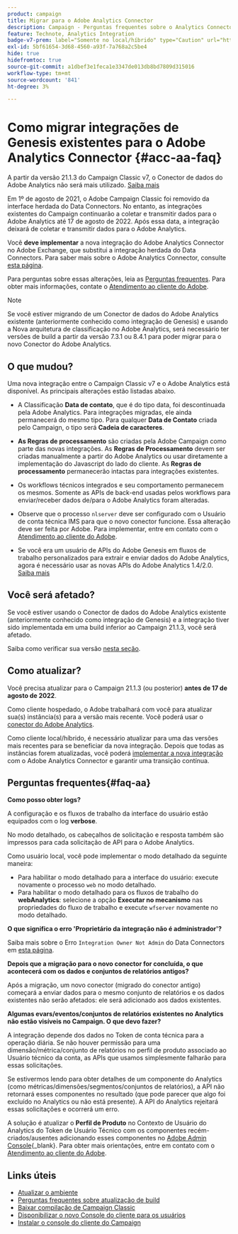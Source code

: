 ```yaml
---
product: campaign
title: Migrar para o Adobe Analytics Connector
description: Campaign - Perguntas frequentes sobre o Analytics Connector
feature: Technote, Analytics Integration
badge-v7-prem: label="Somente no local/híbrido" type="Caution" url="https://experienceleague.adobe.com/docs/campaign-classic/using/installing-campaign-classic/architecture-and-hosting-models/hosting-models-lp/hosting-models.html?lang=pt-BR" tooltip="Aplica-se somente a implantações no local e híbridas do v7"
exl-id: 5bf61654-3d68-4560-a93f-7a768a2c5be4
hide: true
hidefromtoc: true
source-git-commit: a1dbef3e1feca1e3347de013db8bd7809d315016
workflow-type: tm+mt
source-wordcount: '841'
ht-degree: 3%

---
```


# Como migrar integrações de Genesis existentes para o Adobe Analytics Connector {#acc-aa-faq}

A partir da versão 21.1.3 do Campaign Classic v7, o Conector de dados do Adobe Analytics não será mais utilizado. [Saiba mais](https://experienceleague.adobe.com/docs/analytics/import/dataconnectors/data-connectors-eol.html)

Em 1º de agosto de 2021, o Adobe Campaign Classic foi removido da interface herdada do Data Connectors. No entanto, as integrações existentes do Campaign continuarão a coletar e transmitir dados para o Adobe Analytics até 17 de agosto de 2022. Após essa data, a integração deixará de coletar e transmitir dados para o Adobe Analytics.

Você **deve implementar** a nova integração do Adobe Analytics Connector no Adobe Exchange, que substitui a integração herdada do Data Connectors. Para saber mais sobre o Adobe Analytics Connector, consulte [esta página](../../integrations/using/gs-aa.md).

Para perguntas sobre essas alterações, leia as [Perguntas frequentes](#faq-aa). Para obter mais informações, contate o [Atendimento ao cliente do Adobe](https://helpx.adobe.com/br/enterprise/admin-guide.html/enterprise/using/support-for-experience-cloud.ug.html).

>[!NOTE]
>
>Se você estiver migrando de um Conector de dados do Adobe Analytics existente (anteriormente conhecido como integração de Genesis) e usando a Nova arquitetura de classificação no Adobe Analytics, será necessário ter versões de build a partir da versão 7.3.1 ou 8.4.1 para poder migrar para o novo Conector do Adobe Analytics.

## O que mudou?

Uma nova integração entre o Campaign Classic v7 e o Adobe Analytics está disponível. As principais alterações estão listadas abaixo.

* A Classificação **Data de contato**, que é do tipo data, foi descontinuada pela Adobe Analytics. Para integrações migradas, ele ainda permanecerá do mesmo tipo. Para qualquer **Data de Contato** criada pelo Campaign, o tipo será **Cadeia de caracteres**.

* **As Regras de processamento** são criadas pela Adobe Campaign como parte das novas integrações. As **Regras de Processamento** devem ser criadas manualmente a partir do Adobe Analytics ou usar diretamente a implementação do Javascript do lado do cliente. As **Regras de processamento** permanecerão intactas para integrações existentes.

* Os workflows técnicos integrados e seu comportamento permanecem os mesmos. Somente as APIs de back-end usadas pelos workflows para enviar/receber dados de/para o Adobe Analytics foram alteradas.

* Observe que o processo `nlserver` deve ser configurado com o Usuário de conta técnica IMS para que o novo conector funcione. Essa alteração deve ser feita por Adobe. Para implementar, entre em contato com o [Atendimento ao cliente do Adobe](https://helpx.adobe.com/br/enterprise/admin-guide.html/enterprise/using/support-for-experience-cloud.ug.html).

* Se você era um usuário de APIs do Adobe Genesis em fluxos de trabalho personalizados para extrair e enviar dados do Adobe Analytics, agora é necessário usar as novas APIs do Adobe Analytics 1.4/2.0. [Saiba mais](https://adobeexchangeec.zendesk.com/hc/en-us/articles/360047148832-Replacements-for-Data-Connector-API-calls)

## Você será afetado?

Se você estiver usando o Conector de dados do Adobe Analytics existente (anteriormente conhecido como integração de Genesis) e a integração tiver sido implementada em uma build inferior ao Campaign 21.1.3, você será afetado.

Saiba como verificar sua versão [nesta seção](../../integrations/using/launching-adobe-campaign.md#getting-your-campaign-version).

## Como atualizar?

Você precisa atualizar para o Campaign 21.1.3 (ou posterior) **antes de 17 de agosto de 2022**.

Como cliente hospedado, o Adobe trabalhará com você para atualizar sua(s) instância(s) para a versão mais recente. Você poderá usar o [conector do Adobe Analytics](../../platform/using/gs-aa.md).

Como cliente local/híbrido, é necessário atualizar para uma das versões mais recentes para se beneficiar da nova integração.
Depois que todas as instâncias forem atualizadas, você poderá [implementar a nova integração](../../integrations/using/adobe-analytics-provisioning.md) com o Adobe Analytics Connector e garantir uma transição contínua.

## Perguntas frequentes{#faq-aa}

**Como posso obter logs?**

A configuração e os fluxos de trabalho da interface do usuário estão equipados com o log **verbose**.

No modo detalhado, os cabeçalhos de solicitação e resposta também são impressos para cada solicitação de API para o Adobe Analytics.

Como usuário local, você pode implementar o modo detalhado da seguinte maneira:

* Para habilitar o modo detalhado para a interface do usuário: execute novamente o processo `web` no modo detalhado.
* Para habilitar o modo detalhado para os fluxos de trabalho do **webAnalytics**: selecione a opção **Executar no mecanismo** nas propriedades do fluxo de trabalho e execute `wfserver` novamente no modo detalhado.

**O que significa o erro &#39;Proprietário da integração não é administrador&#39;?**

Saiba mais sobre o Erro `Integration Owner Not Admin` do Data Connectors em [esta página](https://adobeexchangeec.zendesk.com/hc/en-us/articles/360035167932-Adobe-Analytics-Data-Connectors-Integration-Owner-Not-Admin-Error).

**Depois que a migração para o novo conector for concluída, o que acontecerá com os dados e conjuntos de relatórios antigos?**

Após a migração, um novo conector (migrado do conector antigo) começará a enviar dados para o mesmo conjunto de relatórios e os dados existentes não serão afetados: ele será adicionado aos dados existentes.

**Algumas evars/eventos/conjuntos de relatórios existentes no Analytics não estão visíveis no Campaign. O que devo fazer?**

A integração depende dos dados no Token de conta técnica para a operação diária. Se não houver permissão para uma dimensão/métrica/conjunto de relatórios no perfil de produto associado ao Usuário técnico da conta, as APIs que usamos simplesmente falharão para essas solicitações.

Se estivermos lendo para obter detalhes de um componente do Analytics (como métricas/dimensões/segmentos/conjuntos de relatórios), a API não retornará esses componentes no resultado (que pode parecer que algo foi excluído no Analytics ou não está presente). A API do Analytics rejeitará essas solicitações e ocorrerá um erro.

A solução é atualizar o **Perfil de Produto** no Contexto de Usuário do Analytics do Token de Usuário Técnico com os componentes recém-criados/ausentes adicionando esses componentes no [Adobe Admin Console](https://adminconsole.adobe.com/){_blank}. Para obter mais orientações, entre em contato com o [Atendimento ao cliente do Adobe](https://helpx.adobe.com/br/enterprise/admin-guide.html/enterprise/using/support-for-experience-cloud.ug.html).

## Links úteis

* [Atualizar o ambiente](../../production/using/build-upgrade.md)
* [Perguntas frequentes sobre atualização de build](../../platform/using/faq-build-upgrade.md)
* [Baixar compilação de Campaign Classic](https://experience.adobe.com/#/downloads/content/software-distribution/br/campaign.html)
* [Disponibilizar o novo Console do cliente para os usuários](../../installation/using/client-console-availability-for-windows.md)
* [Instalar o console do cliente do Campaign](../../installation/using/installing-the-client-console.md)
